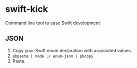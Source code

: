 # swift-kick
Command line tool to ease Swift development

## JSON

1. Copy your Swift enum declaration with associated values.
2. `pbpaste | node ./ enum-json | pbcopy`
3. Paste.
